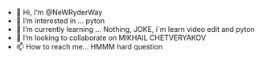 - 👋 Hi, I’m @NeWRyderWay
- 👀 I’m interested in ... pyton
- 🌱 I’m currently learning ... Nothing, JOKE, i`m learn video edit and pyton
- 💞️ I’m looking to collaborate on MIKHAIL CHETVERYAKOV
- 📫 How to reach me... HMMM hard question 
<!---
NeWRyderWay/NeWRyderWay is a ✨ special ✨ repository because its `README.md` (this file) appears on your GitHub profile.
You can click the Preview link to take a look at your changes.
--->
